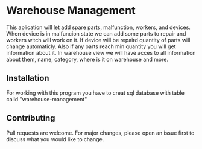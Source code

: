 # Warehouse Management

This aplication will let add spare parts, malfunction, workers, and devices. 
When device is in malfuncion state we can add some parts to repair and workers witch will work on it.
If device will be repaird quantity of parts will change automaticly.
Also if any parts reach min quantity you will get information about it.
In warehouse view we will have acces to all information about them, name, category, where is it on warehouse and more.

## Installation

For working with this program you have to creat sql database with table calld "warehouse-management"

## Contributing

Pull requests are welcome. For major changes, please open an issue first
to discuss what you would like to change.
